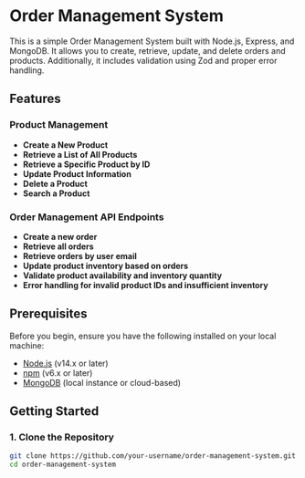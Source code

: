 # Order Management System

This is a simple Order Management System built with Node.js, Express, and MongoDB. It allows you to create, retrieve, update, and delete orders and products. Additionally, it includes validation using Zod and proper error handling.

## Features

### Product Management

- **Create a New Product**
- **Retrieve a List of All Products**
- **Retrieve a Specific Product by ID**
- **Update Product Information**
- **Delete a Product**
- **Search a Product**

### Order Management API Endpoints

- **Create a new order**
- **Retrieve all orders**
- **Retrieve orders by user email**
- **Update product inventory based on orders**
- **Validate product availability and inventory quantity**
- **Error handling for invalid product IDs and insufficient inventory**

## Prerequisites

Before you begin, ensure you have the following installed on your local machine:

- [Node.js](https://nodejs.org/) (v14.x or later)
- [npm](https://www.npmjs.com/) (v6.x or later)
- [MongoDB](https://www.mongodb.com/) (local instance or cloud-based)

## Getting Started

### 1. Clone the Repository

```bash
git clone https://github.com/your-username/order-management-system.git
cd order-management-system
```
